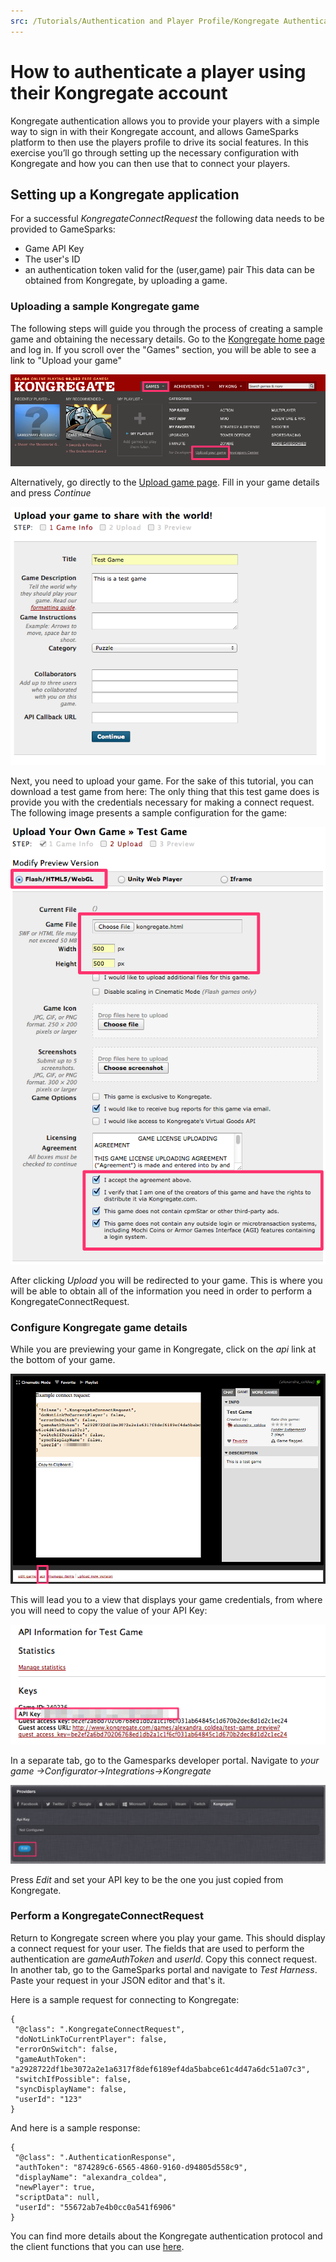 ```yaml
---
src: /Tutorials/Authentication and Player Profile/Kongregate Authentication.md
---
```


# How to authenticate a player using their Kongregate account

Kongregate authentication allows you to provide your players with a simple way to sign in with their Kongregate account, and allows GameSparks platform to then use the players profile to drive its social features. In this exercise you’ll go through setting up the necessary configuration with Kongregate and how you can then use that to connect your players.

## Setting up a Kongregate application

For a successful *KongregateConnectRequest* the following data needs to be provided to GameSparks:

* Game API Key
* The user's ID
* an authentication token valid for the (user,game) pair
This data can be obtained from Kongregate, by uploading a game.

### Uploading a sample Kongregate game

The following steps will guide you through the process of creating a sample game and obtaining the necessary details. Go to the [Kongregate home page](http://www.kongregate.com/) and log in. If you scroll over the "Games" section, you will be able to see a link to "Upload your game"

![](img/AuthKon/1.png)

Alternatively, go directly to the [Upload game page](http://www.kongregate.com/games/new). Fill in your game details and press *Continue*

![](img/AuthKon/2.png)

Next, you need to upload your game. For the sake of this tutorial, you can download a test game from here:  The only thing that this test game does is provide you with the credentials necessary for making a connect request. The following image presents a sample configuration for the game:

![](img/AuthKon/3.png)

After clicking *Upload* you will be redirected to your game. This is where you will be able to obtain all of the information you need in order to perform a KongregateConnectRequest.

### Configure Kongregate game details

While you are previewing your game in Kongregate, click on the *api* link at the bottom of your game.

![](img/AuthKon/4.png)

This will lead you to a view that displays your game credentials, from where you will need to copy the value of your API Key:

![](img/AuthKon/5.png)

In a separate tab, go to the Gamesparks developer portal. Navigate to *your game →Configurator→Integrations→Kongregate*

![](img/AuthKon/6.png)

Press *Edit* and set your API key to be the one you just copied from Kongregate.

### Perform a KongregateConnectRequest

Return to Kongregate screen where you play your game. This should display a connect request for your user. The fields that are used to perform the authentication are *gameAuthToken* and *userId*. Copy this connect request. In another tab, go to the GameSparks portal and navigate to *Test Harness*. Paste your request in your JSON editor and that's it.

Here is a sample request for connecting to Kongregate:

```  
{
 "@class": ".KongregateConnectRequest",
 "doNotLinkToCurrentPlayer": false,
 "errorOnSwitch": false,
 "gameAuthToken": "a2928722df1be3072a2e1a6317f8def6189ef4da5babce61c4d47a6dc51a07c3",
 "switchIfPossible": false,
 "syncDisplayName": false,
 "userId": "123"
}
```

And here is a sample response:

```
{
 "@class": ".AuthenticationResponse",
 "authToken": "874289c6-6565-4860-9160-d94805d558c9",
 "displayName": "alexandra_coldea",
 "newPlayer": true,
 "scriptData": null,
 "userId": "55672ab7e4b0cc0a541f6906"
}
```

You can find more details about the Kongregate authentication protocol and the client functions that you can use [here](http://developers.kongregate.com/docs/api-overview/intro).
